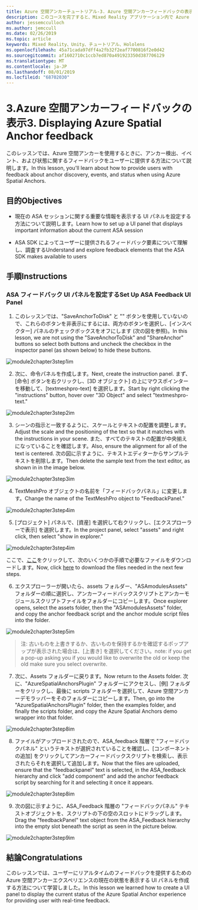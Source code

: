 ```yaml
---
title: Azure 空間アンカーチュートリアル-3. Azure 空間アンカーフィードバックの表示
description: このコースを完了すると、Mixed Reality アプリケーション内で Azure 顔認識を実装する方法を学習することができます。
author: jessemcculloch
ms.author: jemccull
ms.date: 02/26/2019
ms.topic: article
keywords: Mixed Reality、Unity、チュートリアル、Hololens
ms.openlocfilehash: 45a71cada97dff4a2fb32f2eaf7700816f2e0d42
ms.sourcegitcommit: af1602710c1ccb7ed870a491923350d387706129
ms.translationtype: MT
ms.contentlocale: ja-JP
ms.lasthandoff: 08/01/2019
ms.locfileid: "68702030"
---
```

# <a name="3-displaying-azure-spatial-anchor-feedback"></a><span data-ttu-id="15165-105">3.Azure 空間アンカーフィードバックの表示</span><span class="sxs-lookup"><span data-stu-id="15165-105">3. Displaying Azure Spatial Anchor feedback</span></span>

<span data-ttu-id="15165-106">このレッスンでは、Azure 空間アンカーを使用するときに、アンカー検出、イベント、および状態に関するフィードバックをユーザーに提供する方法について説明します。</span><span class="sxs-lookup"><span data-stu-id="15165-106">In this lesson, you'll learn about how to provide users with feedback about anchor discovery, events, and status when using Azure Spatial Anchors.</span></span>

## <a name="objectives"></a><span data-ttu-id="15165-107">目的</span><span class="sxs-lookup"><span data-stu-id="15165-107">Objectives</span></span>

* <span data-ttu-id="15165-108">現在の ASA セッションに関する重要な情報を表示する UI パネルを設定する方法について説明します。</span><span class="sxs-lookup"><span data-stu-id="15165-108">Learn how to set up a UI panel that displays important information about the current ASA session</span></span>

* <span data-ttu-id="15165-109">ASA SDK によってユーザーに提供されるフィードバック要素について理解し、調査する</span><span class="sxs-lookup"><span data-stu-id="15165-109">Understand and explore feedback elements that the ASA SDK makes available to users</span></span>

## <a name="instructions"></a><span data-ttu-id="15165-110">手順</span><span class="sxs-lookup"><span data-stu-id="15165-110">Instructions</span></span>

### <a name="set-up-asa-feedback-ui-panel"></a><span data-ttu-id="15165-111">ASA フィードバック UI パネルを設定する</span><span class="sxs-lookup"><span data-stu-id="15165-111">Set Up ASA Feedback UI Panel</span></span>

1. <span data-ttu-id="15165-112">このレッスンでは、"SaveAnchorToDisk" と "" ボタンを使用していないので、これらのボタンを非表示にするには、両方のボタンを選択し、[インスペクター] パネルのチェックボックスをオフにします (次の図を参照)。</span><span class="sxs-lookup"><span data-stu-id="15165-112">In this lesson, we are not using the "SaveAnchorToDisk" and "ShareAnchor" buttons so select both buttons and uncheck the checkbox in the inspector panel (as shown below) to hide these buttons.</span></span>
   

![module2chapter3step1im](images/module2chapter3step1im.PNG)

2. <span data-ttu-id="15165-114">次に、命令パネルを作成します。</span><span class="sxs-lookup"><span data-stu-id="15165-114">Next, create the instruction panel.</span></span> <span data-ttu-id="15165-115">まず、[命令] ボタンを右クリックし、[3D オブジェクト] の上にマウスポインターを移動して、[textmeshpro-text] を選択します。</span><span class="sxs-lookup"><span data-stu-id="15165-115">Start by right clicking the "instructions" button, hover over "3D Object" and select "textmeshpro-text."</span></span>

![module2chapter3step2im](images/module2chapter3step2im.PNG)

3. <span data-ttu-id="15165-117">シーンの指示と一致するように、スケールとテキストの配置を調整します。</span><span class="sxs-lookup"><span data-stu-id="15165-117">Adjust the scale and the positioning of the text so that it matches with the instructions in your scene.</span></span> <span data-ttu-id="15165-118">また、すべてのテキストの配置が中央揃えになっていることを確認します。</span><span class="sxs-lookup"><span data-stu-id="15165-118">Also, ensure the alignment for all of the text is centered.</span></span> <span data-ttu-id="15165-119">次の図に示すように、テキストエディターからサンプルテキストを削除します。</span><span class="sxs-lookup"><span data-stu-id="15165-119">Then delete the sample text from the text editor, as shown in in the image below.</span></span>

![module2chapter3step3im](images/module2chapter3step3im.PNG)

4. <span data-ttu-id="15165-121">TextMeshPro オブジェクトの名前を「フィードバックパネル」に変更します。</span><span class="sxs-lookup"><span data-stu-id="15165-121">Change the name of the TextMeshPro object to "FeedbackPanel."</span></span>
   

![module2chapter3step4im](images/module2chapter3step4im.PNG)

5. <span data-ttu-id="15165-123">[プロジェクト] パネルで、[資産] を選択して右クリックし、[エクスプローラーで表示] を選択します。</span><span class="sxs-lookup"><span data-stu-id="15165-123">In the project panel, select "assets" and right click, then select "show in explorer."</span></span>
   

![module2chapter3step4im](images/module2chapter3step5im.PNG)

<span data-ttu-id="15165-125">ここで、[ここ](https://onedrive.live.com/?authkey=%21ABXEC8PvyQu8Qd8&id=5B7335C4342BCB0E%21395636&cid=5B7335C4342BCB0E)をクリックして、次のいくつかの手順で必要なファイルをダウンロードします。</span><span class="sxs-lookup"><span data-stu-id="15165-125">Now, click [here](https://onedrive.live.com/?authkey=%21ABXEC8PvyQu8Qd8&id=5B7335C4342BCB0E%21395636&cid=5B7335C4342BCB0E) to download the files needed in the next few steps.</span></span>

6. <span data-ttu-id="15165-126">エクスプローラーが開いたら、assets フォルダー、"ASAmodulesAssets" フォルダーの順に選択し、アンカーフィードバックスクリプトとアンカーモジュールスクリプトファイルをフォルダーにコピーします。</span><span class="sxs-lookup"><span data-stu-id="15165-126">Once explorer opens, select the assets folder, then the "ASAmodulesAssets" folder, and copy the anchor feedback script and the anchor module script files into the folder.</span></span> 

![module2chapter3step5im](images/module2chapter3step6im.PNG)

> <span data-ttu-id="15165-128">注: 古いものを上書きするか、古いものを保持するかを確認するポップアップが表示された場合は、[上書き] を選択してください。</span><span class="sxs-lookup"><span data-stu-id="15165-128">note: if you get a pop-up asking you if you would like to overwrite the old or keep the old make sure you select overwrite.</span></span>

7. <span data-ttu-id="15165-129">次に、Assets フォルダーに戻ります。</span><span class="sxs-lookup"><span data-stu-id="15165-129">Now return to the Assets folder.</span></span> <span data-ttu-id="15165-130">次に、"AzureSpatialAnchorsPlugin" フォルダーにアクセスし、[例] フォルダーをクリックし、最後に scripts フォルダーを選択して、Azure 空間アンカーデモラッパーをそのフォルダーにコピーします。</span><span class="sxs-lookup"><span data-stu-id="15165-130">Then, go into the "AzureSpatialAnchorsPlugin" folder, then the examples folder, and finally the scripts folder, and copy the Azure Spatial Anchors demo wrapper into that folder.</span></span> 

![module2chapter3step8im](images/module2chapter3step7im.PNG)

8. <span data-ttu-id="15165-132">ファイルがアップロードされたので、ASA_feedback 階層で "フィードバックパネル" というテキストが選択されていることを確認し、[コンポーネントの追加] をクリックしてアンカーフィードバックスクリプトを検索し、表示されたらそれを選択して追加します。</span><span class="sxs-lookup"><span data-stu-id="15165-132">Now that the files are uploaded, ensure that the "feedbackpanel" text is selected, in the ASA_feedback hierarchy and click "add component" and add the anchor feedback script by searching for it and selecting it once it appears.</span></span> 

![module2chapter3step8im](images/module2chapter3step8im.PNG)

9. <span data-ttu-id="15165-134">次の図に示すように、ASA_Feedback 階層の "フィードバックパネル" テキストオブジェクトを、スクリプトの下の空のスロットにドラッグします。</span><span class="sxs-lookup"><span data-stu-id="15165-134">Drag the "feedbackPanel" text object from the ASA_Feedback hierarchy into the empty slot beneath the script as seen in the picture below.</span></span> 

![module2chapter3step9im](images/module2chapter3step9im.PNG)

## <a name="congratulations"></a><span data-ttu-id="15165-136">結論</span><span class="sxs-lookup"><span data-stu-id="15165-136">Congratulations</span></span>

<span data-ttu-id="15165-137">このレッスンでは、ユーザーにリアルタイムのフィードバックを提供するための Azure 空間アンカーエクスペリエンスの現在の状態を表示する UI パネルを作成する方法について学習しました。</span><span class="sxs-lookup"><span data-stu-id="15165-137">In this lesson we learned how to create a UI panel to display the current status of the Azure Spatial Anchor experience for providing user with real-time feedback.</span></span>


